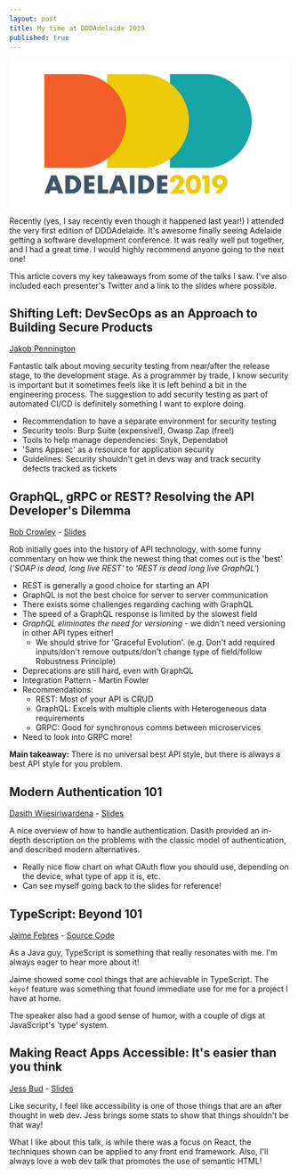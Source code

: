 ```yaml
---
layout: post
title: My time at DDDAdelaide 2019
published: true
---
```


[![DDD Logo](/media/DDDAdelaideLogo.png)](https://dddadelaide.com)

Recently (yes, I say recently even though it happened last year!) I attended the very first edition of DDDAdelaide. It's awesome finally
seeing Adelaide getting a software development conference. It was really well
put together, and I had a great time. I would highly recommend anyone going
to the next one!

This article covers my key takeaways from some of the talks I saw. I've also
included each presenter's Twitter and a link to the slides where possible.

## Shifting Left: DevSecOps as an Approach to Building Secure Products 
[Jakob Pennington](https://twitter.com/JakobTheDev)

Fantastic talk about moving security testing from near/after the release stage,
to the development stage. As a programmer by trade, I know security is
important but it sometimes feels like it is left  behind a bit in the engineering process. The suggestion to
add security testing as part of automated CI/CD is definitely something I want to
explore doing.

- Recommendation to have a separate environment for security testing
- Security tools: Burp Suite (expensive!), Owasp Zap (free!)
- Tools to help manage dependencies: Snyk, Dependabot
- 'Sans Appsec' as a resource for application security
- Guidelines: Security shouldn't get in devs way and track security defects tracked as tickets

## GraphQL, gRPC or REST? Resolving the API Developer's Dilemma
[Rob Crowley](https://twitter.com/robcrowley) - [Slides](https://speakerdeck.com/robcrowley/graphql-grpc-or-rest-resolving-the-api-developers-dilemma)

Rob initially goes into the history of API technology, with some funny commentary on how
we think the newest thing that comes out is the 'best' (*'SOAP is dead, long live
REST'* to *'REST is dead long live GraphQL'*)

- REST is generally a good choice for starting an API
- GraphQL is not the best choice for server to server communication
- There exists some challenges regarding caching with GraphQL
- The speed of a GraphQL response is limited by the slowest field
- *GraphQL eliminates the need for versioning* - we didn't need versioning in
other API types either!
    - We should strive for 'Graceful Evolution'. (e.g. Don't add required
    inputs/don't remove outputs/don't change type of field/follow Robustness
    Principle)
- Deprecations are still hard, even with GraphQL
- Integration Pattern - Martin Fowler
- Recommendations:
    - REST: Most of your API is CRUD
    - GraphQL: Excels with multiple clients with Heterogeneous data requirements
    - GRPC: Good for synchronous comms between microservices
- Need to look into GRPC more!

**Main takeaway:** There is no universal best API style, but there is always a best
API style for you problem.

## Modern Authentication 101
[Dasith Wijesiriwardena](https://dasith.me/) - [Slides](https://www.slideshare.net/DasithWijesiriwarden/ddd-melbourne-2019-modern-authentication-101-161977250)

A nice overview of how to handle authentication. Dasith provided an in-depth
description on the problems with the classic model of authentication, and
described modern alternatives.

- Really nice flow chart on what OAuth flow you should use, depending on the
  device, what type of app it is, etc.
- Can see myself going back to the slides for reference!

## TypeScript: Beyond 101
[Jaime Febres](https://twitter.com/jaimefebres) - [Source Code](https://github.com/emiaj/AdvancedTypescript-Adelaide)

As a Java guy, TypeScript is something that really resonates with me. I'm
always eager to hear more about it!

Jaime showed some cool things that are achievable in TypeScript. The `keyof`
feature was something that found immediate use for me for a project I have at
home.

The speaker also had a good sense of humor, with a couple of digs at
JavaScript's 'type' system.

## Making React Apps Accessible: It's easier than you think
[Jess Bud](https://twitter.com/jessbudd4) - [Slides](https://noti.st/jessbudd/UUp8f2)

Like security, I feel like accessibility is one of those things that are an after
thought in web dev. Jess brings some stats to show that things
shouldn't be that way! 

What I like about this talk, is while there was a focus on React, the techniques
shown can be applied to any front end framework. Also, I'll always love a web
dev talk that promotes the use of semantic HTML!
